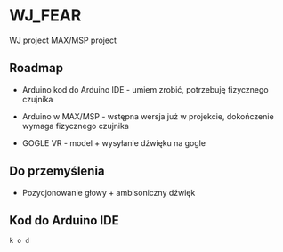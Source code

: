 
# WJ_FEAR

WJ project MAX/MSP project



## Roadmap

- Arduino kod do Arduino IDE - umiem zrobić, potrzebuję fizycznego czujnika

- Arduino w MAX/MSP - wstępna wersja już w projekcie, dokończenie wymaga fizycznego czujnika

- GOGLE VR - model + wysyłanie dźwięku na gogle

## Do przemyślenia

- Pozycjonowanie głowy + ambisoniczny dźwięk

## Kod do Arduino IDE

```
k o d
```
